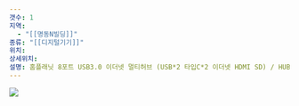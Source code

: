 ```yaml
---
갯수: 1
지역:
  - "[[명동N빌딩]]"
종류: "[[디지털기기]]"
위치: 
상세위치: 
설명: 홈플래닛 8포트 USB3.0 이더넷 멀티허브 (USB*2 타입C*2 이더넷 HDMI SD) / HUB8C-Y / 2024.08.17 파견
---
```

![](http://192.168.50.22/images/240817_IMG_0110.jpg)